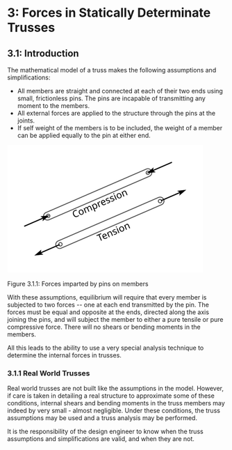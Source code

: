 # 3: Forces in Statically Determinate Trusses

## 3.1: Introduction

The mathematical model of a truss makes the following assumptions and simplifications:

* All members are straight and connected at each of their two ends
  using small, frictionless pins.  The pins are incapable of
  transmitting any moment to the members.
* All external forces are applied to the structure through the pins at
  the joints.
* If self weight of the members is to be included, the weight of a
  member can be applied equally to the pin at either end.

![Figure](../../images/sdtrusses/intro/bar-forces.svg)

Figure 3.1.1: Forces imparted by pins on members

With these assumptions, equilibrium will require that every member is
subjected to two forces -- one at each end transmitted by the pin.
The forces must be equal and opposite at the ends, directed along the
axis joining the pins, and will subject the member to either a pure
tensile or pure compressive force.  There will no shears or bending
moments in the members.

All this leads to the ability to use a very special analysis technique
to determine the internal forces in trusses.

### 3.1.1 Real World Trusses

Real world trusses are not built like the assumptions in the model.
However, if care is taken in detailing a real structure to approximate
some of these conditions, internal shears and bending moments in the
truss members may indeed by very small - almost negligible.  Under
these conditions, the truss assumptions may be used and a truss
analysis may be performed.

<div class="admonition important">
It is the responsibility of the design engineer to know when the truss
assumptions and simplifications are valid, and when they are not.
</div>
